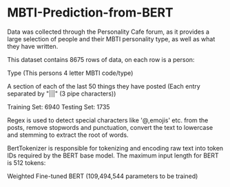 # MBTI-Prediction-from-BERT

Data was collected through the Personality Cafe forum, as it provides a large selection of people and their MBTI personality type, as well as what they have written.

This dataset contains 8675 rows of data, on each row is a person:

Type (This persons 4 letter MBTI code/type)

A section of each of the last 50 things they have posted (Each entry separated by "|||" (3 pipe characters))


Training Set: 6940
Testing Set: 1735

Regex is used to detect special characters like '@,emojis' etc. from the posts, remove stopwords and punctuation, convert the text to lowercase and stemming to extract the root of words. 

BertTokenizer is responsible for tokenizing and encoding raw text into token IDs required by the BERT base model. The maximum input length for BERT is 512 tokens:

Weighted Fine-tuned BERT (109,494,544 parameters to be trained)

   
